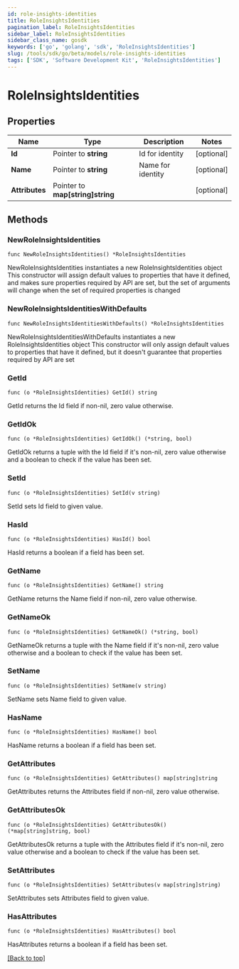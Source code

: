 ```yaml
---
id: role-insights-identities
title: RoleInsightsIdentities
pagination_label: RoleInsightsIdentities
sidebar_label: RoleInsightsIdentities
sidebar_class_name: gosdk
keywords: ['go', 'golang', 'sdk', 'RoleInsightsIdentities'] 
slug: /tools/sdk/go/beta/models/role-insights-identities
tags: ['SDK', 'Software Development Kit', 'RoleInsightsIdentities']
---
```


# RoleInsightsIdentities

## Properties

Name | Type | Description | Notes
------------ | ------------- | ------------- | -------------
**Id** | Pointer to **string** | Id for identity | [optional] 
**Name** | Pointer to **string** | Name for identity | [optional] 
**Attributes** | Pointer to **map[string]string** |  | [optional] 

## Methods

### NewRoleInsightsIdentities

`func NewRoleInsightsIdentities() *RoleInsightsIdentities`

NewRoleInsightsIdentities instantiates a new RoleInsightsIdentities object
This constructor will assign default values to properties that have it defined,
and makes sure properties required by API are set, but the set of arguments
will change when the set of required properties is changed

### NewRoleInsightsIdentitiesWithDefaults

`func NewRoleInsightsIdentitiesWithDefaults() *RoleInsightsIdentities`

NewRoleInsightsIdentitiesWithDefaults instantiates a new RoleInsightsIdentities object
This constructor will only assign default values to properties that have it defined,
but it doesn't guarantee that properties required by API are set

### GetId

`func (o *RoleInsightsIdentities) GetId() string`

GetId returns the Id field if non-nil, zero value otherwise.

### GetIdOk

`func (o *RoleInsightsIdentities) GetIdOk() (*string, bool)`

GetIdOk returns a tuple with the Id field if it's non-nil, zero value otherwise
and a boolean to check if the value has been set.

### SetId

`func (o *RoleInsightsIdentities) SetId(v string)`

SetId sets Id field to given value.

### HasId

`func (o *RoleInsightsIdentities) HasId() bool`

HasId returns a boolean if a field has been set.

### GetName

`func (o *RoleInsightsIdentities) GetName() string`

GetName returns the Name field if non-nil, zero value otherwise.

### GetNameOk

`func (o *RoleInsightsIdentities) GetNameOk() (*string, bool)`

GetNameOk returns a tuple with the Name field if it's non-nil, zero value otherwise
and a boolean to check if the value has been set.

### SetName

`func (o *RoleInsightsIdentities) SetName(v string)`

SetName sets Name field to given value.

### HasName

`func (o *RoleInsightsIdentities) HasName() bool`

HasName returns a boolean if a field has been set.

### GetAttributes

`func (o *RoleInsightsIdentities) GetAttributes() map[string]string`

GetAttributes returns the Attributes field if non-nil, zero value otherwise.

### GetAttributesOk

`func (o *RoleInsightsIdentities) GetAttributesOk() (*map[string]string, bool)`

GetAttributesOk returns a tuple with the Attributes field if it's non-nil, zero value otherwise
and a boolean to check if the value has been set.

### SetAttributes

`func (o *RoleInsightsIdentities) SetAttributes(v map[string]string)`

SetAttributes sets Attributes field to given value.

### HasAttributes

`func (o *RoleInsightsIdentities) HasAttributes() bool`

HasAttributes returns a boolean if a field has been set.


[[Back to top]](#) 


